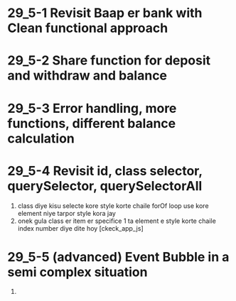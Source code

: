 # 29_5-1 Revisit Baap er bank with Clean functional approach

# 29_5-2 Share function for deposit and withdraw and balance

# 29_5-3 Error handling, more functions, different balance calculation

# 29_5-4 Revisit id, class selector, querySelector, querySelectorAll
 1. class diye kisu selecte kore style korte chaile forOf loop use kore element niye tarpor style kora jay
 2. onek gula class er item er specifice 1 ta element e style korte chaile index number diye dite hoy [ckeck_app_js]
# 29_5-5 (advanced) Event Bubble in a semi complex situation

1. 









